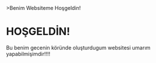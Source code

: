 <!DOCTYPE html>
<html>
<head>
>Benim Websiteme Hoşgeldin!
</head>
<body>
<h1>HOŞGELDİN!</h1>
<p>Bu benim gecenin köründe oluşturdugum websitesi umarım yapabilmişimdir!!!!</p>

</body>

</html>
